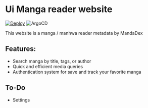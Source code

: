 # Ui Manga reader website

[![Deploy](https://github.com/Mirailisc/ui/actions/workflows/deploy.yml/badge.svg)](https://github.com/Mirailisc/ui/actions/workflows/deploy.yml)
![ArgoCD](https://argocd.arius.cloud/api/badge?name=ui-arisu)

This website is a manga / manhwa reader metadata by MandaDex

## Features:
- Search manga by title, tags, or author
- Quick and efficient media queries
- Authentication system for save and track your favorite manga

## To-Do
- Settings